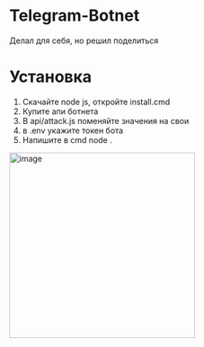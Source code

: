 # Telegram-Botnet
Делал для себя, но решил поделиться


# Установка
1. Скачайте node js, откройте install.cmd
2. Купите апи ботнета
3. В api/attack.js поменяйте значения на свои
4. в .env укажите токен бота
5. Напишите в cmd node .


<img width="330" alt="image" src="https://user-images.githubusercontent.com/102496559/185660671-ec0afae6-eed4-4e73-b786-1c3116a1784c.png">
